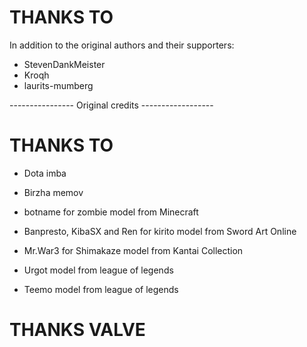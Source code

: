 # THANKS TO

In addition to the original authors and their supporters:

- StevenDankMeister
- Kroqh
- laurits-mumberg

---------------- Original credits ------------------
# THANKS TO

- Dota imba
- Birzha memov
- botname for zombie model from Minecraft
- Banpresto, KibaSX and Ren for kirito model from Sword Art Online
- Mr.War3 for Shimakaze model from Kantai Collection

- Urgot model from league of legends
- Teemo model from league of legends

# THANKS VALVE
